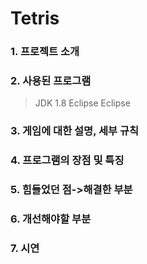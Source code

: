# Tetris
      
### 1. 프로젝트 소개
            
### 2. 사용된 프로그램
> JDK 1.8
Eclipse
Eclipse
>

### 3. 게임에 대한 설명, 세부 규칙
### 4. 프로그램의 장점 및 특징
### 5. 힘들었던 점->해결한 부분
### 6. 개선해야할 부분
### 7. 시연
